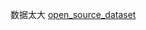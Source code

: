 数据太大
[open_source_dataset](https://drive.google.com/drive/folders/1NnoJpguncj2fBqfFp3Zx_RfTg3uti3qC?usp=drive_link)
